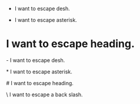 <!-- Without value -->
- I want to escape desh.
* I want to escape asterisk.
# I want to escape heading.


<!-- With value -->
\- I want to escape desh.

\* I want to escape asterisk.

\# I want to escape heading.

\\ I want to escape a back slash.


<!-- Comment writeing style -->
[comment]: <> (This is a comment)
[//]: <> (This is another comment)
[//]: # (This is also another comment)